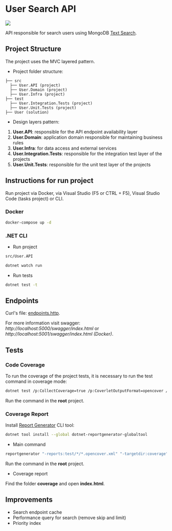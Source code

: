 # User Search API

![](https://github.com/yagoluiz/user-api/workflows/Docker%20Image%20CI/badge.svg)

API responsible for search users using MongoDB [Text Search](https://docs.mongodb.com/manual/text-search).

## Project Structure

The project uses the MVC layered pattern.

- Project folder structure:

```
├── src 
  ├── User.API (project)
  ├── User.Domain (project)
  ├── User.Infra (project)
├── test
  ├── User.Integration.Tests (project)
  ├── User.Unit.Tests (project)
├── User (solution)
```

- Design layers pattern:

1. **User.API**: responsible for the API endpoint availability layer
2. **User.Domain**: application domain responsible for maintaining business rules
3. **User.Infra**: for data access and external services
4. **User.Integration.Tests**: responsible for the integration test layer of the projects
5. **User.Unit.Tests**: responsible for the unit test layer of the projects

## Instructions for run project

Run project via Docker, via Visual Studio (F5 or CTRL + F5), Visual Studio Code (tasks project) or CLI.

### Docker

```bash
docker-compose up -d
```

### .NET CLI

- Run project

```bash
src/User.API

dotnet watch run
```

- Run tests

```bash
dotnet test -t
```

## Endpoints

Curl's file: [endpoints.http](endpoints.http).

For more information visit swagger: *http://localhost:5000/swagger/index.html* or *http://localhost:5001/swagger/index.html (Docker)*.

## Tests

### Code Coverage

To run the coverage of the project tests, it is necessary to run the test command in coverage mode:

```bash
dotnet test /p:CollectCoverage=true /p:CoverletOutputFormat=opencover /p:Exclude="[xunit*]*"
```

Run the command in the **root** project.

### Coverage Report

Install [Report Generator](https://danielpalme.github.io/ReportGenerator) CLI tool:

```bash
dotnet tool install --global dotnet-reportgenerator-globaltool
```

- Main command

```bash
reportgenerator "-reports:test/*/*.opencover.xml" "-targetdir:coverage" "-reporttypes:Html"
```

Run the command in the **root** project.

- Coverage report

Find the folder **coverage** and open **index.html**.

## Improvements

- Search endpoint cache
- Performance query for search (remove skip and limit)
- Priority index
